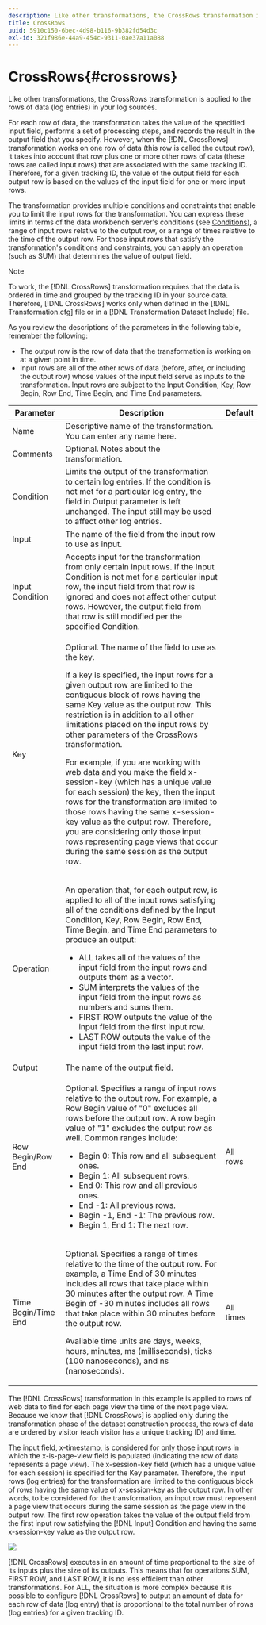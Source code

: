 ```yaml
---
description: Like other transformations, the CrossRows transformation is applied to the rows of data (log entries) in your log sources.
title: CrossRows
uuid: 5910c150-6bec-4d98-b116-9b382fd54d3c
exl-id: 321f986e-44a9-454c-9311-0ae37a11a088
---
```

# CrossRows{#crossrows}

Like other transformations, the CrossRows transformation is applied to the rows of data (log entries) in your log sources.

 For each row of data, the transformation takes the value of the specified input field, performs a set of processing steps, and records the result in the output field that you specify. However, when the [!DNL CrossRows] transformation works on one row of data (this row is called the output row), it takes into account that row plus one or more other rows of data (these rows are called input rows) that are associated with the same tracking ID. Therefore, for a given tracking ID, the value of the output field for each output row is based on the values of the input field for one or more input rows.

The transformation provides multiple conditions and constraints that enable you to limit the input rows for the transformation. You can express these limits in terms of the data workbench server's conditions (see [Conditions](../../../../../home/c-dataset-const-proc/c-conditions/c-abt-cond.md)), a range of input rows relative to the output row, or a range of times relative to the time of the output row. For those input rows that satisfy the transformation's conditions and constraints, you can apply an operation (such as SUM) that determines the value of output field.

>[!NOTE]
>
>To work, the [!DNL CrossRows] transformation requires that the data is ordered in time and grouped by the tracking ID in your source data. Therefore, [!DNL CrossRows] works only when defined in the [!DNL Transformation.cfg] file or in a [!DNL Transformation Dataset Include] file.

As you review the descriptions of the parameters in the following table, remember the following:

* The output row is the row of data that the transformation is working on at a given point in time. 
* Input rows are all of the other rows of data (before, after, or including the output row) whose values of the input field serve as inputs to the transformation. Input rows are subject to the Input Condition, Key, Row Begin, Row End, Time Begin, and Time End parameters.

<table id="table_152851484AFF4C50AF736DC62FAA43E3"> 
 <thead> 
  <tr> 
   <th colname="col1" class="entry"> Parameter </th> 
   <th colname="col2" class="entry"> Description </th> 
   <th colname="col3" class="entry"> Default </th> 
  </tr> 
 </thead>
 <tbody> 
  <tr> 
   <td colname="col1"> Name </td> 
   <td colname="col2"> Descriptive name of the transformation. You can enter any name here. </td> 
   <td colname="col3"> </td> 
  </tr> 
  <tr> 
   <td colname="col1"> Comments </td> 
   <td colname="col2"> Optional. Notes about the transformation. </td> 
   <td colname="col3"> </td> 
  </tr> 
  <tr> 
   <td colname="col1"> Condition </td> 
   <td colname="col2"> Limits the output of the transformation to certain log entries. If the condition is not met for a particular log entry, the field in Output parameter is left unchanged. The input still may be used to affect other log entries. </td> 
   <td colname="col3"> </td> 
  </tr> 
  <tr> 
   <td colname="col1"> Input </td> 
   <td colname="col2"> The name of the field from the input row to use as input. </td> 
   <td colname="col3"> </td> 
  </tr> 
  <tr> 
   <td colname="col1"> Input Condition </td> 
   <td colname="col2"> Accepts input for the transformation from only certain input rows. If the Input Condition is not met for a particular input row, the input field from that row is ignored and does not affect other output rows. However, the output field from that row is still modified per the specified Condition. </td> 
   <td colname="col3"> </td> 
  </tr> 
  <tr> 
   <td colname="col1"> Key </td> 
   <td colname="col2"> <p>Optional. The name of the field to use as the key. </p> <p> If a key is specified, the input rows for a given output row are limited to the contiguous block of rows having the same Key value as the output row. This restriction is in addition to all other limitations placed on the input rows by other parameters of the <span class="wintitle"> CrossRows</span> transformation. </p> <p> For example, if you are working with web data and you make the field x-session-key (which has a unique value for each session) the key, then the input rows for the transformation are limited to those rows having the same x-session-key value as the output row. Therefore, you are considering only those input rows representing page views that occur during the same session as the output row. </p> </td> 
   <td colname="col3"> </td> 
  </tr> 
  <tr> 
   <td colname="col1"> Operation </td> 
   <td colname="col2"> <p>An operation that, for each output row, is applied to all of the input rows satisfying all of the conditions defined by the Input Condition, Key, Row Begin, Row End, Time Begin, and Time End parameters to produce an output: 
     <ul id="ul_C01CCF73A9544BCFB7B1105042FEF2DD"> 
      <li id="li_2D1A192970904499AB9F4431D51106D7"> ALL takes all of the values of the input field from the input rows and outputs them as a vector. </li> 
      <li id="li_B8863724AD924DE5BDBC987143548257"> SUM interprets the values of the input field from the input rows as numbers and sums them. </li> 
      <li id="li_BF930069DCEA4E0B80893C3C06CAE100"> FIRST ROW outputs the value of the input field from the first input row. </li> 
      <li id="li_04B9E2D88C0847E28101FC830C18D8E2"> LAST ROW outputs the value of the input field from the last input row. </li> 
     </ul> </p> </td> 
   <td colname="col3"> </td> 
  </tr> 
  <tr> 
   <td colname="col1"> Output </td> 
   <td colname="col2"> The name of the output field. </td> 
   <td colname="col3"> </td> 
  </tr> 
  <tr> 
   <td colname="col1"> Row Begin/Row End </td> 
   <td colname="col2"> <p>Optional. Specifies a range of input rows relative to the output row. For example, a Row Begin value of "0" excludes all rows before the output row. A row begin value of "1" excludes the output row as well. Common ranges include: 
     <ul id="ul_B030F32A5146430BA50DD4FAB4A527B0"> 
      <li id="li_30DFB8C0265349C295943A1CB8077B86"> Begin 0: This row and all subsequent ones. </li> 
      <li id="li_9090C2E94E394351867BC5B78F27B41C"> Begin 1: All subsequent rows. </li> 
      <li id="li_F870DC913E3F45BA94EE2EC04D344DE0"> End 0: This row and all previous ones. </li> 
      <li id="li_B8A576E419744D84AB1298E5155B583E"> End -1: All previous rows. </li> 
      <li id="li_CD2307A262D34542A2860FF07005CAD7"> Begin -1, End -1: The previous row. </li> 
      <li id="li_6BF30B7BB7CC40A68B2332A3C11DD3B5"> Begin 1, End 1: The next row. </li> 
     </ul> </p> </td> 
   <td colname="col3"> All rows </td> 
  </tr> 
  <tr> 
   <td colname="col1"> Time Begin/Time End </td> 
   <td colname="col2"> <p>Optional. Specifies a range of times relative to the time of the output row. For example, a Time End of 30 minutes includes all rows that take place within 30 minutes after the output row. A Time Begin of -30 minutes includes all rows that take place within 30 minutes before the output row. </p> <p> Available time units are days, weeks, hours, minutes, ms (milliseconds), ticks (100 nanoseconds), and ns (nanoseconds). </p> </td> 
   <td colname="col3"> All times </td> 
  </tr> 
 </tbody> 
</table>

The [!DNL CrossRows] transformation in this example is applied to rows of web data to find for each page view the time of the next page view. Because we know that [!DNL CrossRows] is applied only during the transformation phase of the dataset construction process, the rows of data are ordered by visitor (each visitor has a unique tracking ID) and time.

The input field, x-timestamp, is considered for only those input rows in which the x-is-page-view field is populated (indicating the row of data represents a page view). The x-session-key field (which has a unique value for each session) is specified for the Key parameter. Therefore, the input rows (log entries) for the transformation are limited to the contiguous block of rows having the same value of x-session-key as the output row. In other words, to be considered for the transformation, an input row must represent a page view that occurs during the same session as the page view in the output row. The first row operation takes the value of the output field from the first input row satisfying the [!DNL Input] Condition and having the same x-session-key value as the output row.

![](assets/cfg_TransformationType_CrossRows.png)

[!DNL CrossRows] executes in an amount of time proportional to the size of its inputs plus the size of its outputs. This means that for operations SUM, FIRST ROW, and LAST ROW, it is no less efficient than other transformations. For ALL, the situation is more complex because it is possible to configure [!DNL CrossRows] to output an amount of data for each row of data (log entry) that is proportional to the total number of rows (log entries) for a given tracking ID.
